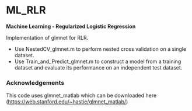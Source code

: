 # ML_RLR
<b> Machine Learning - Regularized Logistic Regression </b>

Implementation of glmnet for RLR.
* Use NestedCV_glmnet.m to perform nested cross validation on a single dataset.
* Use Train_and_Predict_glmnet.m to construct a model from a training dataset and evaluate its performance on an independent test dataset.

### Acknowledgements
This code uses glmnet_matlab which can be downloaded here (https://web.stanford.edu/~hastie/glmnet_matlab/)
